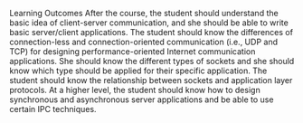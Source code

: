 Learning Outcomes
After the course, the student should understand the basic idea of client-server communication, and she should be able to write basic server/client applications. The student should know the differences of connection-less and connection-oriented communication (i.e., UDP and TCP) for designing performance-oriented Internet communication applications. She should know the different types of sockets and she should know which type should be applied for their specific application. The student should know the relationship between sockets and application layer protocols. At a higher level, the student should know how to design synchronous and asynchronous server applications and be able to use certain IPC techniques.
